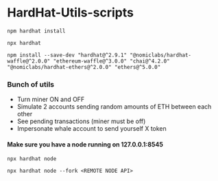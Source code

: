 # HardHat-Utils-scripts
```
npm hardhat install
```
```
npx hardhat
```
```
npm install --save-dev "hardhat@^2.9.1" "@nomiclabs/hardhat-waffle@^2.0.0" "ethereum-waffle@^3.0.0" "chai@^4.2.0" "@nomiclabs/hardhat-ethers@^2.0.0" "ethers@^5.0.0"
```

### Bunch of utils
- Turn miner ON and OFF
- Simulate 2 accounts sending random amounts of ETH between each other
- See pending transactions (miner must be off)
- Impersonate whale account to send yourself X token

#### Make sure you have a node running on 127.0.0.1:8545
```
npx hardhat node
```
```
npx hardhat node --fork <REMOTE NODE API>
```

